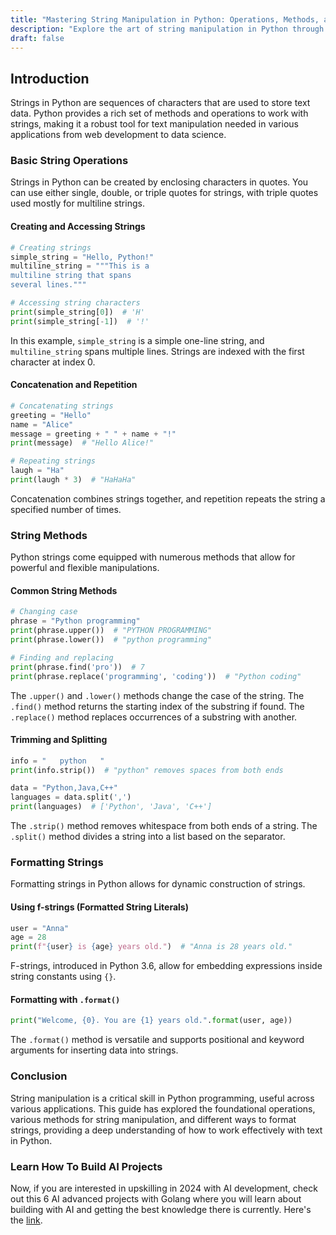 ```yaml
---
title: "Mastering String Manipulation in Python: Operations, Methods, and Formatting"
description: "Explore the art of string manipulation in Python through this comprehensive guide. Learn basic operations, discover powerful string methods, and master the formatting techniques to enhance your data processing skills."
draft: false
---
```


## Introduction

Strings in Python are sequences of characters that are used to store text data. Python provides a rich set of methods and operations to work with strings, making it a robust tool for text manipulation needed in various applications from web development to data science.

### Basic String Operations

Strings in Python can be created by enclosing characters in quotes. You can use either single, double, or triple quotes for strings, with triple quotes used mostly for multiline strings.

#### Creating and Accessing Strings

```python
# Creating strings
simple_string = "Hello, Python!"
multiline_string = """This is a
multiline string that spans
several lines."""

# Accessing string characters
print(simple_string[0])  # 'H'
print(simple_string[-1])  # '!'
```

In this example, `simple_string` is a simple one-line string, and `multiline_string` spans multiple lines. Strings are indexed with the first character at index 0.

#### Concatenation and Repetition

```python
# Concatenating strings
greeting = "Hello"
name = "Alice"
message = greeting + " " + name + "!"
print(message)  # "Hello Alice!"

# Repeating strings
laugh = "Ha"
print(laugh * 3)  # "HaHaHa"
```

Concatenation combines strings together, and repetition repeats the string a specified number of times.

### String Methods

Python strings come equipped with numerous methods that allow for powerful and flexible manipulations.

#### Common String Methods

```python
# Changing case
phrase = "Python programming"
print(phrase.upper())  # "PYTHON PROGRAMMING"
print(phrase.lower())  # "python programming"

# Finding and replacing
print(phrase.find('pro'))  # 7
print(phrase.replace('programming', 'coding'))  # "Python coding"
```

The `.upper()` and `.lower()` methods change the case of the string. The `.find()` method returns the starting index of the substring if found. The `.replace()` method replaces occurrences of a substring with another.

#### Trimming and Splitting

```python
info = "   python   "
print(info.strip())  # "python" removes spaces from both ends

data = "Python,Java,C++"
languages = data.split(',')
print(languages)  # ['Python', 'Java', 'C++']
```

The `.strip()` method removes whitespace from both ends of a string. The `.split()` method divides a string into a list based on the separator.

### Formatting Strings

Formatting strings in Python allows for dynamic construction of strings.

#### Using f-strings (Formatted String Literals)

```python
user = "Anna"
age = 28
print(f"{user} is {age} years old.")  # "Anna is 28 years old."
```

F-strings, introduced in Python 3.6, allow for embedding expressions inside string constants using `{}`.

#### Formatting with `.format()`

```python
print("Welcome, {0}. You are {1} years old.".format(user, age))
```

The `.format()` method is versatile and supports positional and keyword arguments for inserting data into strings.

### Conclusion

String manipulation is a critical skill in Python programming, useful across various applications. This guide has explored the foundational operations, various methods for string manipulation, and different ways to format strings, providing a deep understanding of how to work effectively with text in Python.

### Learn How To Build AI Projects

Now, if you are interested in upskilling in 2024 with AI development, check out this 6 AI advanced projects with Golang where you will learn about building with AI and getting the best knowledge there is currently. Here's the [link](https://akhilsharmatech.gumroad.com/l/zgxqq).
